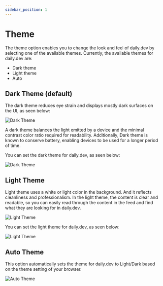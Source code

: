 ```yaml
---
sidebar_position: 1
---
```


# Theme

The theme option enables you to change the look and feel of daily.dev by selecting one of the available themes. Currently, the available themes for daily.dev are:

* Dark theme
* Light theme
* Auto 

## Dark Theme (default)

The dark theme reduces eye strain and displays mostly dark surfaces on the UI, as seen below:

![Dark Theme](https://daily-now-res.cloudinary.com/image/upload/v1722601800/docs-v2/6916a1da-db83-41a7-8a6c-590bc7d99b5a.png)

A dark theme balances the light emitted by a device and the minimal contrast color ratio required for readability. Additionally, Dark theme is known to conserve battery, enabling devices to be used for a longer period of time.

You can set the dark theme for daily.dev, as seen below:

![Dark Theme](https://daily-now-res.cloudinary.com/image/upload/v1722601830/docs-v2/43e5fae1-02e4-48f8-b218-305e7008bcc0.png)

## Light Theme

Light theme uses a white or light color in the background. And it reflects cleanliness and professionalism. In the light theme, the content is clear and readable, so you can easily read through the content in the feed and find what they are looking for in daily.dev. 

![Light Theme](https://daily-now-res.cloudinary.com/image/upload/v1722601855/docs-v2/c735a963-21a7-4615-bd08-213641db7dc0.png)


You can set the light theme for daily.dev, as seen below:

![Light Theme](https://daily-now-res.cloudinary.com/image/upload/v1722601874/docs-v2/64c8e692-1826-4f1f-9b33-9f1250e28f8d.png)

## Auto Theme

This option automatically sets the theme for daily.dev to Light/Dark based on the theme setting of your browser.

![Auto Theme](https://daily-now-res.cloudinary.com/image/upload/v1722601887/docs-v2/8c745869-ed77-40ee-976a-5830c4694ba7.png)

